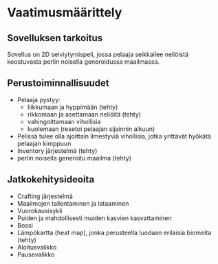 # Vaatimusmäärittely

## Sovelluksen tarkoitus

Sovellus on 2D selviytymispeli, jossa pelaaja seikkailee neliöistä koostuvasta perlin noisella generoidussa maailmassa.

## Perustoiminnallisuudet

* Pelaaja pystyy:
	* liikkumaan ja hyppimään (tehty)
	* rikkomaan ja asettamaan neliöitä (tehty)
	* vahingoittamaan vihollisia
	* kuolemaan (resetoi pelaajan sijainnin alkuun)
* Pelissä tulee olla ajoittain ilmestyviä vihollisia, jotka yrittävät hyökätä pelaajan kimppuun
* Inventory järjestelmä (tehty)
* perlin noisella generoitu maailma (tehty)

## Jatkokehitysideoita

* Crafting järjestelmä
* Maailmojen tallentaminen ja lataaminen
* Vuorokausisykli
* Puiden ja mahdollisesti muiden kasvien kasvattaminen
* Bossi
* Lämpökartta (heat map), jonka perusteella luodaan erilaisia biomeita (tehty)
* Aloitusvalikko
* Pausevalikko

